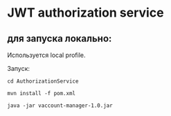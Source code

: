 # JWT authorization service

## для запуска локально:
Используется local profile.

Запуск:
```
cd AuthorizationService

mvn install -f pom.xml

java -jar vaccount-manager-1.0.jar
```
